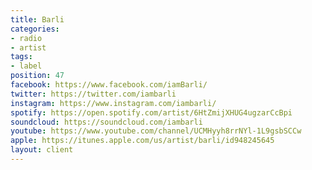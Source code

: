 ```yaml
---
title: Barli
categories:
- radio
- artist
tags:
- label
position: 47
facebook: https://www.facebook.com/iamBarli/
twitter: https://twitter.com/iambarli
instagram: https://www.instagram.com/iambarli/
spotify: https://open.spotify.com/artist/6HtZmijXHUG4ugzarCcBpi
soundcloud: https://soundcloud.com/iambarli
youtube: https://www.youtube.com/channel/UCMHyyh8rrNYl-1L9gsbSCCw
apple: https://itunes.apple.com/us/artist/barli/id948245645
layout: client
---
```


